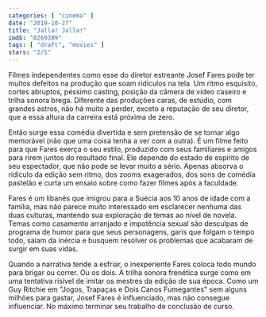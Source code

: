 ```yaml
---
categories: [ "cinema" ]
date: "2019-10-27"
title: "Jalla! Jalla!"
imdb: "0269389"
tags: [ "draft", "movies" ]
stars: "2/5"
---
```

Filmes independentes como esse do diretor estreante Josef Fares pode ter muitos defeitos na produção que soam ridículos na tela. Um ritmo esquisito, cortes abruptos, péssimo casting, posição da câmera de vídeo caseiro e trilha sonora brega. Diferente das produções caras, de estúdio, com grandes astros, não há muito a perder, exceto a reputação de seu diretor, que a essa altura da carreira está próxima de zero.

Então surge essa comédia divertida e sem pretensão de se tornar algo memorável (não que uma coisa tenha a ver com a outra). É um filme feito para que Fares exerça o seu estilo, produzido com seus familiares e amigos para rirem juntos do resultado final. Ele depende do estado de espírito de seu espectador, que não pode se levar muito a sério. Apenas absorva o ridículo da edição sem ritmo, dos zooms exagerados, dos sons de comédia pastelão e curta um ensaio sobre como fazer filmes após a faculdade.

Fares é um libanês que imigrou para a Suécia aos 10 anos de idade com a família, mas não parece muito interessado em esclarecer nenhuma das duas culturas, mantendo sua exploração de temas ao nível de novela. Temas como casamento arranjado e impotência sexual são desculpas de programa de humor para que seus personagens, garis que folgam o tempo todo, saiam da inércia e busquem resolver os problemas que acabaram de surgir em suas vidas.

Quando a narrativa tende a esfriar, o inexperiente Fares coloca todo mundo para brigar ou correr. Ou os dois. A trilha sonora frenética surge como em uma tentativa risível de imitar os mestres da edição de sua época. Como um Guy Ritchie em "Jogos, Trapaças e Dois Canos Fumegantes" sem alguns milhões para gastar, Josef Fares é influenciado, mas não consegue influenciar. No máximo terminar seu trabalho de conclusão de curso.
